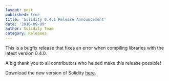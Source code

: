 ```yaml
---
layout: post
published: true
title: 'Solidity 0.4.1 Release Announcement'
date: '2016-09-09'
author: Solidity Team
category: Releases
---
```


This is a bugfix release that fixes an error when compiling libraries with the
latest version 0.4.0.

A big thank you to all contributors who helped make this release possible!

Download the new version of Solidity
[here](https://github.com/ethereum/solidity/releases/tag/v0.4.1).

